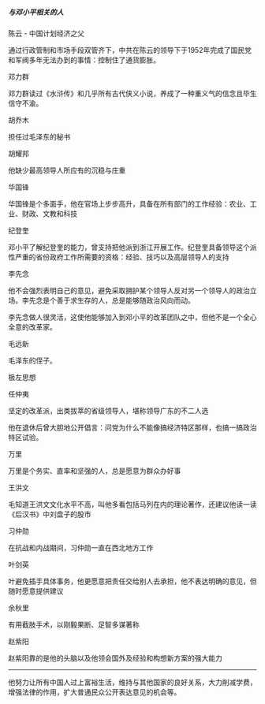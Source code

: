#####  与邓小平相关的人

陈云 - 中国计划经济之父

通过行政管制和市场手段双管齐下，中共在陈云的领导下于1952年完成了国民党和军阀多年无法办到的事情：控制住了通货膨胀。





邓力群

邓力群读过《水浒传》和几乎所有古代侠义小说，养成了一种重义气的信念且毕生信守不渝。



胡乔木

担任过毛泽东的秘书



胡耀邦

他缺少最高领导人所应有的沉稳与庄重



华国锋

华国锋是个多面手，他在官场上步步高升，具备在所有部门的工作经验：农业、工业、财政、文教和科技



纪登奎

邓小平了解纪登奎的能力，曾支持把他派到浙江开展工作。纪登奎具备领导这个派性严重的省份政府工作所需要的资格：经验、技巧以及高层领导人的支持



李先念

他不会强烈表明自己的意见，避免采取拥护某个领导人反对另一个领导人的政治立场。李先念是个善于求生存的人，总是能够随政治风向而动。

李先念做人很灵活，这使他能够加入到邓小平的改革团队之中，但他不是一个全心全意的改革家。



毛远新

毛泽东的侄子。

极左思想





任仲夷

坚定的改革派，出类拔萃的省级领导人，堪称领导广东的不二人选

他在退休后曾大胆地公开倡言：问党为什么不能像搞经济特区那样，也搞一搞政治特区试验。





万里

万里是个务实、直率和坚强的人，总是愿意为群众办好事



王洪文

毛知道王洪文文化水平不高，叫他多看包括马列在内的理论著作，还建议他读一读《后汉书》中刘盘子的股市



习仲勋

在抗战和内战期间，习仲勋一直在西北地方工作



叶剑英

叶避免插手具体事务，他更愿意把责任交给别人去承担，他不表达明确的意见，但随时愿意提供建议





余秋里

有用截肢手术，以刚毅果断、足智多谋著称



赵紫阳

赵紫阳靠的是他的头脑以及他领会国外及经验和构想新方案的强大能力



--------

他努力让所有中国人过上富裕生活，维持与其他国家的良好关系，大力削减学费，增强法律的作用，扩大普通民众公开表达意见的机会等。



